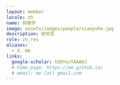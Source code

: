 ```yaml
---
layout: member
locale: zh
name: 何啸宇
image: assets/images/people/xiaoyuhe.jpg
description: 研究员
role: zn_res
aliases:
  - X. He
links:
  google-scholar: tbDYocYAAAAJ
  # home-page: https://me.github.io/
  # email: me [at] gmail.com 
---
```



